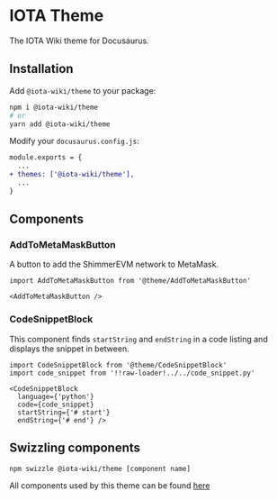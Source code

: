 # IOTA Theme

The IOTA Wiki theme for Docusaurus.

## Installation

Add `@iota-wiki/theme` to your package:

```bash
npm i @iota-wiki/theme
# or
yarn add @iota-wiki/theme
```

Modify your `docusaurus.config.js`:

```diff
module.exports = {
  ...
+ themes: ['@iota-wiki/theme'],
  ...
}
```

## Components

### AddToMetaMaskButton

A button to add the ShimmerEVM network to MetaMask.

```
import AddToMetaMaskButton from '@theme/AddToMetaMaskButton'

<AddToMetaMaskButton />
```

### CodeSnippetBlock

This component finds `startString` and `endString` in a code listing and displays the snippet in between.

```
import CodeSnippetBlock from '@theme/CodeSnippetBlock'
import code_snippet from '!!raw-loader!../../code_snippet.py'

<CodeSnippetBlock
  language={'python'}
  code={code_snippet}
  startString={'# start'}
  endString={'# end'} />
```

## Swizzling components

```bash
npm swizzle @iota-wiki/theme [component name]
```

All components used by this theme can be found [here](https://github.com/iota-wiki/iota-wiki/tree/main/theme/src/theme)
